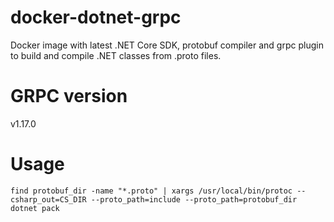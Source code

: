 # docker-dotnet-grpc

Docker image with latest .NET Core SDK, protobuf compiler and grpc plugin to build and compile .NET classes from .proto files.

# GRPC version

v1.17.0

# Usage

```
find protobuf_dir -name "*.proto" | xargs /usr/local/bin/protoc --csharp_out=CS_DIR --proto_path=include --proto_path=protobuf_dir
dotnet pack
```  

